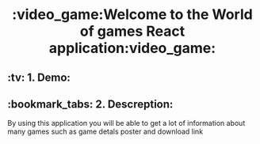 <h1 align="center">
  :video_game:Welcome to the World of games React application:video_game:
</h1>


<h2>:tv: 1. Demo:</h2>

<h2>:bookmark_tabs: 2. Descreption:</h2>

  
  <p>By using this application you will be able to get a lot of information about many games such as 
     game detals poster and download link</p>

